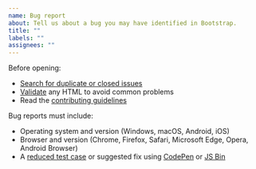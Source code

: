 ```yaml
---
name: Bug report
about: Tell us about a bug you may have identified in Bootstrap.
title: ""
labels: ""
assignees: ""
---
```


Before opening:

- [Search for duplicate or closed issues](https://github.com/twbs/bootstrap/issues?utf8=%E2%9C%93&q=is%3Aissue)
- [Validate](https://html5.validator.nu/) any HTML to avoid common problems
- Read the [contributing guidelines](https://github.com/twbs/bootstrap/blob/main/.github/CONTRIBUTING.md)

Bug reports must include:

- Operating system and version (Windows, macOS, Android, iOS)
- Browser and version (Chrome, Firefox, Safari, Microsoft Edge, Opera, Android Browser)
- A [reduced test case](https://css-tricks.com/reduced-test-cases/) or suggested fix using [CodePen](https://codepen.io/) or [JS Bin](https://jsbin.com/)
